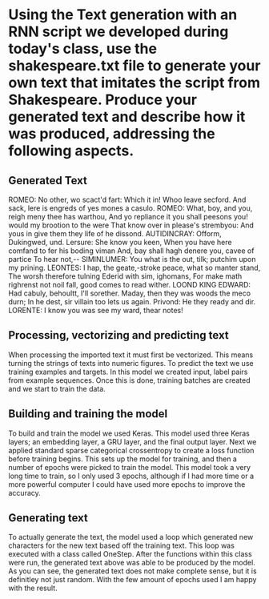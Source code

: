 # Using the Text generation with an RNN script we developed during today's class, use the shakespeare.txt file to generate your own text that imitates the script from Shakespeare. Produce your generated text and describe how it was produced, addressing the following aspects.

## Generated Text
ROMEO:
No other, wo scact'd fart:
Which it in! Whoo leave secford.
And sack, lere is engreds of yes mones a casulo.
ROMEO:
What, boy, and you, reigh meny thee has warthou,
And yo repliance it you shall peesons you! would my brootion to the were
That know over in please's strembyou:
And yous in give them they life of he dissond.
AUTIDINCRAY:
Ofform,
Dukingwed, und.
Lersure:
She know you keen,
When you have here comfand to fer his boding viman
And, bay shall hagh denere you, cavee of partice
To hear not,--
SIMINLUMER:
You what is the out, tilk; putchim upon my prining.
LEONTES:
I hap, the geate,-stroke peace, what so manter stand,
The worsh therefore tulning Ederid with sim, ighomans,
For make math righrenst not noil fall, good comes to read wither.
LOOND KING EDWARD:
Had cabuly, behoultt, I'll sorether. Maday, then they was woods the meco durn;
In he dest, sir villain too lets us again.
Privond:
He they ready and dir.
LORENTE:
I know you was see my ward, thear notes!

## Processing, vectorizing and predicting text
When processing the imported text it must first be vectorized. This means turning the strings of texts into numeric figures. To predict the text we use training examples and targets. In this model we created input, label pairs from example sequences. Once this is done, training batches are created and we start to train the data. 

## Building and training the model
To build and train the model we used Keras. This model used three Keras layers; an embedding layer, a GRU layer, and the final output layer. Next we applied standard sparse categorical crossentropy to create a loss function before training begins. This sets up the model for training, and then a number of epochs were picked to train the model. This model took a very long time to train, so I only used 3 epochs, although if I had more time or a more powerful computer I could have used more epochs to improve the accuracy. 

## Generating text
To actually generate the text, the model used a loop which generated new characters for the new text based off the training text. This loop was executed with a class called OneStep. After the functions within this class were run, the generated text above was able to be produced by the model. As you can see, the generated text does not make complete sense, but it is definitley not just random. With the few amount of epochs used I am happy with the result. 
